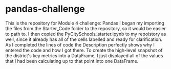 # pandas-challenge
This is the repository for Module 4 challenge: Pandas
I began my importing the files from the Starter_Code folder to the repository, so it would be easier to path to. 
I then copied the PyCitySchools_starter.ipynb to my repoistory as well, since it already has all of the cells labelled and ready for clarification. As I completed the lines of code the Description perfectly shows why I entered the code and how I got there.
To create the high-level snapshot of the district's key metrics into a DataFrame, I just displayed all of the values that I had been calculating up to that point into one DataFrame.


